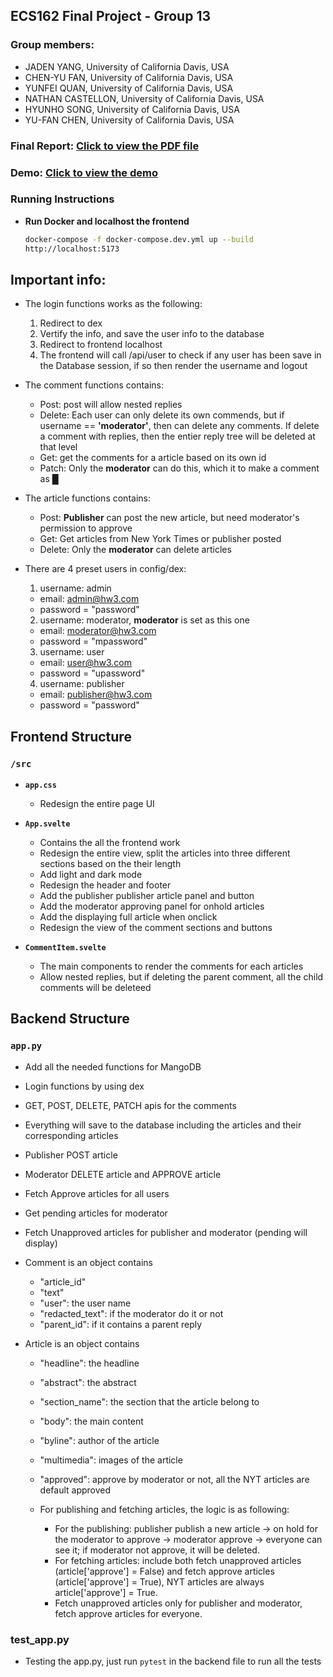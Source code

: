 ## ECS162 Final Project - Group 13

### Group members:
  - JADEN YANG, University of California Davis, USA
  - CHEN-YU FAN, University of California Davis, USA
  - YUNFEI QUAN, University of California Davis, USA
  - NATHAN CASTELLON, University of California Davis, USA
  - HYUNHO SONG, University of California Davis, USA
  - YU-FAN CHEN, University of California Davis, USA

### Final Report: [Click to view the PDF file](ECS_162_final.pdf)

### Demo: [Click to view the demo](https://drive.google.com/file/d/106_byUtdIadEy_-PQdBztpBUo37dORDm/view?resourcekey)

### Running Instructions

- **Run Docker and localhost the frontend**  
  ```bash
  docker-compose -f docker-compose.dev.yml up --build 
  http://localhost:5173
  ```

## Important info: 
  - The login functions works as the following: 
    1. Redirect to dex 
    2. Vertify the info, and save the user info to the database 
    3. Redirect to frontend localhost 
    4. The frontend will call /api/user to check if any user has been save in the Database session, if so then render the username and logout 

  - The comment functions contains: 
    - Post: post will allow nested replies 
    - Delete: Each user can only delete its own commends, but if username == **'moderator'**, then can delete any comments. If delete a comment with replies, then the entier reply tree will be deleted at that level 
    - Get: get the comments for a article based on its own id 
    - Patch: Only the **moderator** can do this, which it to make a comment as █

  - The article functions contains:
    - Post: **Publisher** can post the new article, but need moderator's permission to approve 
    - Get: Get articles from New York Times or publisher posted
    - Delete: Only the **moderator** can delete articles

  - There are 4 preset users in config/dex: 
    1. username: admin
      - email: admin@hw3.com
      - password = "password"
     
    2. username: moderator, **moderator** is set as this one 
      - email: moderator@hw3.com
      - password = "mpassword" 
     
    3. username: user
      - email: user@hw3.com
      - password = "upassword"

    4. username: publisher
      - email: publisher@hw3.com
      - password = "password"
      
## Frontend Structure

### `/src`
- **`app.css`**
  - Redesign the entire page UI 

- **`App.svelte`**
  - Contains the all the frontend work 
  - Redesign the entire view, split the articles into three different sections based on the their length
  - Add light and dark mode
  - Redesign the header and footer
  - Add the publisher publisher article panel and button
  - Add the moderator approving panel for onhold articles
  - Add the displaying full article when onclick
  - Redesign the view of the comment sections and buttons

- **`CommentItem.svelte`**
  - The main components to render the comments for each articles 
  - Allow nested replies, but if deleting the parent comment, all the child comments will be deleteed 

## Backend Structure

### `app.py`
  - Add all the needed functions for MangoDB 
  - Login functions by using dex 
  - GET, POST, DELETE, PATCH apis for the comments 
  - Everything will save to the database including the articles and their corresponding articles 
  - Publisher POST article 
  - Moderator DELETE article and APPROVE article 
  - Fetch Approve articles for all users 
  - Get pending articles for moderator
  - Fetch Unapproved articles for publisher and moderator (pending will display)

  - Comment is an object contains    
    - "article_id"
    - "text"
    - "user": the user name 
    - "redacted_text": if the moderator do it or not 
    - "parent_id": if it contains a parent reply 

  - Article is an object contains 
    - "headline": the headline 
    - "abstract": the abstract 
    - "section_name": the section that the article belong to 
    - "body": the main content 
    - "byline": author of the article 
    - "multimedia": images of the article 
    - "approved": approve by moderator or not, all the NYT articles are default approved 

    - For publishing and fetching articles, the logic is as following: 
      - For the publishing: publisher publish a new article -> on hold for the moderator to approve -> moderator approve -> everyone can see it; if moderator not approve, it will be deleted. 
      - For fetching articles: include both fetch unapproved articles (article['approve'] = False) and fetch approve articles (article['approve'] = True), NYT articles are always article['approve'] = True. 
      - Fetch unapproved articles only for publisher and moderator, fetch approve articles for everyone. 

### test_app.py 
  - Testing the app.py, just run `pytest` in the backend file to run all the tests 

    

